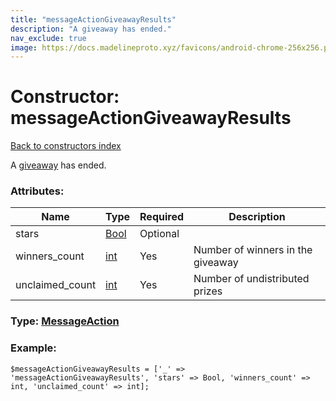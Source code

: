 ```yaml
---
title: "messageActionGiveawayResults"
description: "A giveaway has ended."
nav_exclude: true
image: https://docs.madelineproto.xyz/favicons/android-chrome-256x256.png
---
```

# Constructor: messageActionGiveawayResults  
[Back to constructors index](/API_docs/constructors/index.html)



A [giveaway](https://core.telegram.org/api/giveaways) has ended.

### Attributes:

| Name     |    Type       | Required | Description |
|----------|---------------|----------|-------------|
|stars|[Bool](/API_docs/types/Bool.html) | Optional|
|winners\_count|[int](/API_docs/types/int.html) | Yes|Number of winners in the giveaway|
|unclaimed\_count|[int](/API_docs/types/int.html) | Yes|Number of undistributed prizes|



### Type: [MessageAction](/API_docs/types/MessageAction.html)


### Example:

```
$messageActionGiveawayResults = ['_' => 'messageActionGiveawayResults', 'stars' => Bool, 'winners_count' => int, 'unclaimed_count' => int];
```  
